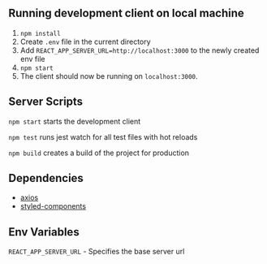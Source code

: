 ## Running development client on local machine
1. `npm install`
2. Create `.env` file in the current directory
3. Add `REACT_APP_SERVER_URL=http://localhost:3000` to the newly created env file
4. `npm start`
5. The client should now be running on `localhost:3000`.

## Server Scripts
`npm start` starts the development client

`npm test` runs jest watch for all test files with hot reloads

`npm build` creates a build of the project for production

## Dependencies
- [axios](https://github.com/axios/axios)
- [styled-components](https://styled-components.com/)

## Env Variables
`REACT_APP_SERVER_URL` - Specifies the base server url